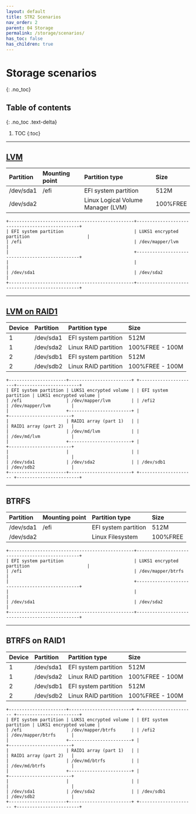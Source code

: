 ```yaml
---
layout: default
title: STR2 Scenarios
nav_order: 2
parent: 04 Storage
permalink: /storage/scenarios/
has_toc: false
has_children: true
---
```


# Storage scenarios
{: .no_toc}

## Table of contents
{: .no_toc .text-delta}

1. TOC
{:toc}

---

## [LVM](/Andromeda/storage/scenarios/lvm/)

| Partition | Mounting point  | Partition type                     | Size     |
| :-------- | :-------------  | :--------------------------------- | :------- |
| /dev/sda1 | /efi            | EFI system partition               | 512M     |
| /dev/sda2 |                 | Linux Logical Volume Manager (LVM) | 100%FREE |

```
+------------------------------------------------+------------------------------------------------+
| EFI system partition                           | LUKS1 encrypted partition                      |
| /efi                                           | /dev/mapper/lvm                                |
|                                                +------------------------------------------------+
|                                                |                                                |
| /dev/sda1                                      | /dev/sda2                                      |
+------------------------------------------------+------------------------------------------------+
```

---

## [LVM on RAID1](/Andromeda/storage/scenarios/lvm-on-RAID1/)

| Device | Partition | Partition type       | Size            |
| :----- | :-------- | :------------------- | :-------------- |
| 1      | /dev/sda1 | EFI system partition | 512M            |
| 1      | /dev/sda2 | Linux RAID partition | 100%FREE - 100M |
| 2      | /dev/sdb1 | EFI system partition | 512M            |
| 2      | /dev/sdb2 | Linux RAID partition | 100%FREE - 100M |

```
+----------------------+------------------------+ +----------------------+------------------------+
| EFI system partition | LUKS1 encrypted volume | | EFI system partition | LUKS1 encrypted volume |
| /efi                 | /dev/mapper/lvm        | | /efi2                | /dev/mapper/lvm        |
|                      +------------------------+ |                      +------------------------+
|                      | RAID1 array (part 1)   | |                      | RAID1 array (part 2)   |
|                      | /dev/md/lvm            | |                      | /dev/md/lvm            |
|                      +------------------------+ |                      +------------------------+
|                      |                        | |                      |                        |
| /dev/sda1            | /dev/sda2              | | /dev/sdb1            | /dev/sdb2              |
+----------------------+------------------------+ +--------------------- +------------------------+
```

---

## BTRFS

| Partition | Mounting point | Partition type       | Size     |
| :-------- | :------------- | :------------------- | :------- |
| /dev/sda1 | /efi           | EFI system partition | 512M     |
| /dev/sda2 |                | Linux Filesystem     | 100%FREE |

```
+------------------------------------------------+------------------------------------------------+
| EFI system partition                           | LUKS1 encrypted partition                      |
| /efi                                           | /dev/mapper/btrfs                              |
|                                                +------------------------------------------------+
|                                                |                                                |
| /dev/sda1                                      | /dev/sda2                                      |
+------------------------------------------------+------------------------------------------------+
```

---

## BTRFS on RAID1

| Device | Partition | Partition type       | Size            |
| :----- | :-------- | :------------------- | :-------------- |
| 1      | /dev/sda1 | EFI system partition | 512M            |
| 1      | /dev/sda2 | Linux RAID partition | 100%FREE - 100M |
| 2      | /dev/sdb1 | EFI system partition | 512M            |
| 2      | /dev/sdb2 | Linux RAID partition | 100%FREE - 100M |

```
+----------------------+------------------------+ +--------------------- +------------------------+
| EFI system partition | LUKS1 encrypted volume | | EFI system partition | LUKS1 encrypted volume |
| /efi                 | /dev/mapper/btrfs      | | /efi2                | /dev/mapper/btrfs      |
|                      +------------------------+ |                      +------------------------+
|                      | RAID1 array (part 1)   | |                      | RAID1 array (part 2)   |
|                      | /dev/md/btrfs          | |                      | /dev/md/btrfs          |
|                      +------------------------+ |                      +------------------------+
|                      |                        | |                      |                        |
| /dev/sda1            | /dev/sda2              | | /dev/sdb1            | /dev/sdb2              |
+----------------------+------------------------+ +--------------------- +------------------------+
```
